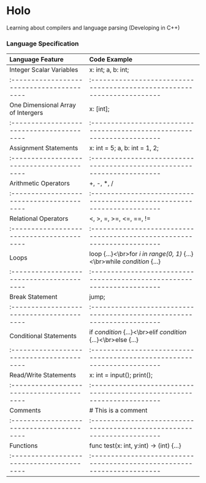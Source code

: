# Holo

Learning about compilers and language parsing (Developing in C++)

### Language Specification

| Language Feature                          | Code Example                                                            |
| :---------------------------------------- | :---------------------------------------------------------------------- |
| Integer Scalar Variables                  | x: int; a, b: int;                                                      |
| :---------------------------------------- | :---------------------------------------------------------------------- |
| One Dimensional Array of Intergers        | x: [int];                                                               |
| :---------------------------------------- | :---------------------------------------------------------------------- |
| Assignment Statements                     | x: int = 5; a, b: int = 1, 2;                                           |
| :---------------------------------------- | :---------------------------------------------------------------------- |
| Arithmetic Operators                      | +, -, \*, /                                                             |
| :---------------------------------------- | :---------------------------------------------------------------------- |
| Relational Operators                      | <, >, =, >=, <=, ==, !=                                                 |
| :---------------------------------------- | :---------------------------------------------------------------------- |
| Loops                                     | loop {...}<\br>for _i in range(0, 1)_ {...}<\br>while _condition_ {...} |
| :---------------------------------------- | :---------------------------------------------------------------------- |
| Break Statement                           | jump;                                                                   |
| :---------------------------------------- | :---------------------------------------------------------------------- |
| Conditional Statements                    | if _condition_ {...}<\br>elif _condition_ {...}<\br>else {...}          |
| :---------------------------------------- | :---------------------------------------------------------------------- |
| Read/Write Statements                     | x: int = input(); print();                                              |
| :---------------------------------------- | :---------------------------------------------------------------------- |
| Comments                                  | # This is a comment                                                     |
| :---------------------------------------- | :---------------------------------------------------------------------- |
| Functions                                 | func test(x: int, y:int) -> (int) {...}                                 |
| :---------------------------------------- | :---------------------------------------------------------------------- |
